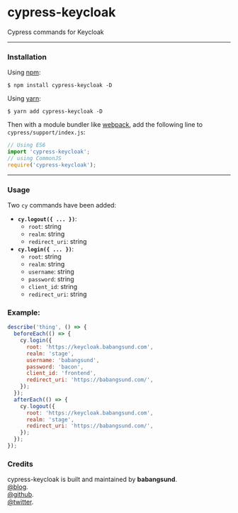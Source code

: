 # cypress-keycloak

Cypress commands for Keycloak

---

### Installation

Using [npm](https://www.npmjs.com/):

    $ npm install cypress-keycloak -D

Using [yarn](https://yarnpkg.com/):

    $ yarn add cypress-keycloak -D

Then with a module bundler like [webpack](https://webpack.github.io/), add the following line to `cypress/support/index.js`:

```js
// Using ES6
import 'cypress-keycloak';
// using CommonJS
require('cypress-keycloak');
```

---

### Usage

Two `cy` commands have been added:

- **`cy.logout({ ... })`**:
  - `root`: string
  - `realm`: string
  - `redirect_uri`: string
- **`cy.login({ ... })`**:
  - `root`: string
  - `realm`: string
  - `username`: string
  - `password`: string
  - `client_id`: string
  - `redirect_uri`: string

### Example:

```javascript
describe('thing', () => {
  beforeEach(() => {
    cy.login({
      root: 'https://keycloak.babangsund.com',
      realm: 'stage',
      username: 'babangsund',
      password: 'bacon',
      client_id: 'frontend',
      redirect_uri: 'https://babangsund.com/',
    });
  });
  afterEach(() => {
    cy.logout({
      root: 'https://keycloak.babangsund.com',
      realm: 'stage',
      redirect_uri: 'https://babangsund.com/',
    });
  });
});
```

### Credits

cypress-keycloak is built and maintained by **babangsund**.  
[@blog](https://babangsund.com/).  
[@github](https://github.com/babangsund).  
[@twitter](https://twitter.com/babangsund).
